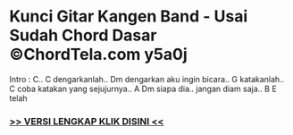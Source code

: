 
 # Kunci Gitar Kangen Band - Usai Sudah Chord Dasar ©ChordTela.com y5a0j


Intro : C.. C dengarkanlah.. Dm dengarkan aku ingin bicara.. G katakanlah.. C coba katakan yang sejujurnya.. A Dm siapa dia.. jangan diam saja.. B E telah

###  <a href="https://shortlighzx.web.app?sq=Kunci Gitar Kangen Band - Usai Sudah Chord Dasar ©ChordTela.com"> >> VERSI LENGKAP KLIK DISINI << </a>
